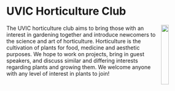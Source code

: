 # UVIC Horticulture Club
<img style="float: right;" src="https://onlineacademiccommunity.uvic.ca/horticultureuvic/wp-content/uploads/sites/7109/2022/07/B5BC33C3-7346-4C0D-929C-A87D60671AD8-scaled.jpeg" width=20%/>
The UVIC horticulture club aims to bring those with an interest in gardening together and introduce newcomers to the science and art of horticulture.  
Horticulture is the cultivation of plants for food, medicine and aesthetic purposes. We hope to work on projects, bring in guest speakers, and discuss similar and differing interests regarding plants and growing them. We welcome anyone with any level of interest in plants to join!  
